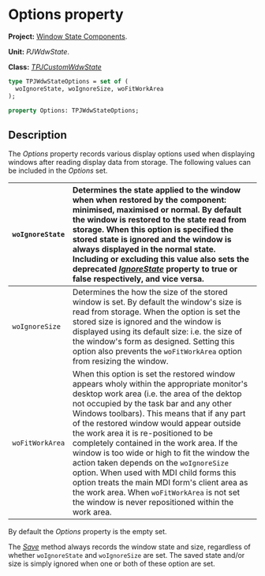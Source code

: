 # Options property #

**Project:** [Window State Components](WindowStateComponents.md).

**Unit:** _PJWdwState_.

**Class:** _[TPJCustomWdwState](TPJCustomWdwState.md)_

```pascal
type TPJWdwStateOptions = set of (
  woIgnoreState, woIgnoreSize, woFitWorkArea
);

property Options: TPJWdwStateOptions;
```

## Description ##

The _Options_ property records various display options used when displaying windows after reading display data from storage. The following values can be included in the _Options_ set.

| `woIgnoreState` | Determines the state applied to the window when when restored by the component: minimised, maximised or normal. By default the window is restored to the state read from storage. When this option is specified the stored state is ignored and the window is always displayed in the normal state. Including or excluding this value also sets the deprecated _[IgnoreState](TPJCustomWdwStateIgnoreState.md)_ property to true or false respectively, and vice versa. |
|:----------------|:------------------------------------------------------------------------------------------------------------------------------------------------------------------------------------------------------------------------------------------------------------------------------------------------------------------------------------------------------------------------------------------------------------------------------------------------------------------------|
| `woIgnoreSize` | Determines the how the size of the stored window is set. By default the window's size is read from storage. When the option is set the stored size is ignored and the window is displayed using its default size: i.e. the size of the window's form as designed. Setting this option also prevents the `woFitWorkArea` option from resizing the window. |
| `woFitWorkArea` | When this option is set the restored window appears wholy within the appropriate monitor's desktop work area (i.e. the area of the dektop not occupied by the task bar and any other Windows toolbars). This means that if any part of the restored window would appear outside the work area it is re-positioned to be completely contained in the work area. If the window is too wide or high to fit the window the action taken depends on the `woIgnoreSize` option. When used with MDI child forms this option treats the main MDI form's client area as the work area. When `woFitWorkArea` is not set the window is never repositioned within the work area. |

By default the _Options_ property is the empty set.

The _[Save](TPJCustomWdwStateSave.md)_ method always records the window state and size, regardless of whether `woIgnoreState` and `woIgnoreSize` are set. The saved state and/or size is simply ignored when one or both of these option are set.